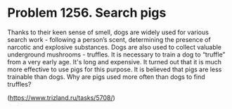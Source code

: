 # Problem 1256. Search pigs 

Thanks to their keen sense of smell, dogs are widely used for various search work - following a person’s scent, determining the presence of narcotic and explosive substances. Dogs are also used to collect valuable underground mushrooms - truffles. It is necessary to train a dog to “truffle” from a very early age. It's long and expensive. It turned out that it is much more effective to use pigs for this purpose. It is believed that pigs are less trainable than dogs. Why are pigs used more often than dogs to find truffles?

(https://www.trizland.ru/tasks/5708/)
